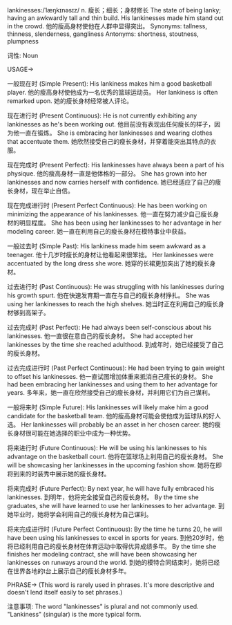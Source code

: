 lankinesses:/ˈlæŋkɪnəsɪz/
n.
瘦长；细长；身材修长
The state of being lanky; having an awkwardly tall and thin build.
His lankinesses made him stand out in the crowd. 他的瘦高身材使他在人群中显得突出。
Synonyms: tallness, thinness, slenderness, gangliness
Antonyms: shortness, stoutness, plumpness

词性: Noun


USAGE->

一般现在时 (Simple Present):
His lankiness makes him a good basketball player. 他的瘦高身材使他成为一名优秀的篮球运动员。
Her lankiness is often remarked upon. 她的瘦长身材经常被人评论。


现在进行时 (Present Continuous):
He is not currently exhibiting any lankinesses as he's been working out. 他目前没有表现出任何瘦长的样子，因为他一直在锻炼。
She is embracing her lankinesses and wearing clothes that accentuate them. 她欣然接受自己的瘦长身材，并穿着能突出其特点的衣服。


现在完成时 (Present Perfect):
His lankinesses have always been a part of his physique. 他的瘦高身材一直是他体格的一部分。
She has grown into her lankinesses and now carries herself with confidence. 她已经适应了自己的瘦长身材，现在举止自信。


现在完成进行时 (Present Perfect Continuous):
He has been working on minimizing the appearance of his lankinesses. 他一直在努力减少自己瘦长身材的明显程度。
She has been using her lankinesses to her advantage in her modeling career.  她一直在利用自己的瘦长身材在模特事业中获益。


一般过去时 (Simple Past):
His lankiness made him seem awkward as a teenager. 他十几岁时瘦长的身材让他看起来很笨拙。
Her lankinesses were accentuated by the long dress she wore. 她穿的长裙更加突出了她的瘦长身材。


过去进行时 (Past Continuous):
He was struggling with his lankinesses during his growth spurt. 他在快速发育期一直在与自己的瘦长身材挣扎。
She was using her lankinesses to reach the high shelves. 她当时正在利用自己的瘦长身材够到高架子。


过去完成时 (Past Perfect):
He had always been self-conscious about his lankinesses. 他一直很在意自己的瘦长身材。
She had accepted her lankinesses by the time she reached adulthood. 到成年时，她已经接受了自己的瘦长身材。


过去完成进行时 (Past Perfect Continuous):
He had been trying to gain weight to offset his lankinesses. 他一直试图增加体重来抵消自己瘦长的身材。
She had been embracing her lankinesses and using them to her advantage for years. 多年来，她一直在欣然接受自己的瘦长身材，并利用它们为自己谋利。


一般将来时 (Simple Future):
His lankinesses will likely make him a good candidate for the basketball team. 他的瘦高身材可能会使他成为篮球队的好人选。
Her lankinesses will probably be an asset in her chosen career. 她的瘦长身材很可能在她选择的职业中成为一种优势。


将来进行时 (Future Continuous):
He will be using his lankinesses to his advantage on the basketball court. 他将在篮球场上利用自己的瘦长身材。
She will be showcasing her lankinesses in the upcoming fashion show. 她将在即将到来的时装秀中展示她的瘦长身材。


将来完成时 (Future Perfect):
By next year, he will have fully embraced his lankinesses. 到明年，他将完全接受自己的瘦长身材。
By the time she graduates, she will have learned to use her lankinesses to her advantage. 到她毕业时，她将学会利用自己的瘦长身材为自己谋利。


将来完成进行时 (Future Perfect Continuous):
By the time he turns 20, he will have been using his lankinesses to excel in sports for years. 到他20岁时，他将已经利用自己的瘦长身材在体育运动中取得优异成绩多年。
By the time she finishes her modeling contract, she will have been showcasing her lankinesses on runways around the world. 到她的模特合同结束时，她将已经在世界各地的t台上展示自己的瘦长身材多年。


PHRASE->
(This word is rarely used in phrases.  It's more descriptive and doesn't lend itself easily to set phrases.)


注意事项:  The word "lankinesses" is plural and not commonly used.  "Lankiness" (singular) is the more typical form.
